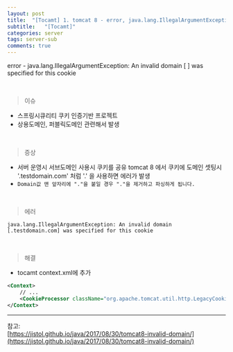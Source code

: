 ```yaml
---
layout: post
title:  "[Tocamt] 1. tomcat 8 - error, java.lang.IllegalArgumentException: An invalid domain [ ] was specified for this cookie"
subtitle:   "[Tocamt]"
categories: server
tags: server-sub
comments: true
---
```


error - java.lang.IllegalArgumentException: An invalid domain [ ] was specified for this cookie

<br>

> 이슈

- 스프링시큐리티 쿠키 인증기반 프로젝트
- 상용도메인, 퍼블릭도메인 관련해서 발생

<br>

> 증상

- 서버 운영시 서브도메인 사용시 쿠키를 공유
tomcat 8 에서 쿠키에 도메인 셋팅시 '.testdomain.com' 처럼 '.' 을 사용하면 에러가 발생
- `Domain값 맨 앞자리에 "."을 붙일 경우 "."을 제거하고 파싱하게 됩니다.`

<br>

> 에러

```
java.lang.IllegalArgumentException: An invalid domain [.testdomain.com] was specified for this cookie
```

<br>

> 해결

- tocamt context.xml에 추가

```xml
<Context>
    // ...
    <CookieProcessor className="org.apache.tomcat.util.http.LegacyCookieProcessor" />
</Context>
```


---
참고:  
[https://jistol.github.io/java/2017/08/30/tomcat8-invalid-domain/](https://jistol.github.io/java/2017/08/30/tomcat8-invalid-domain/)